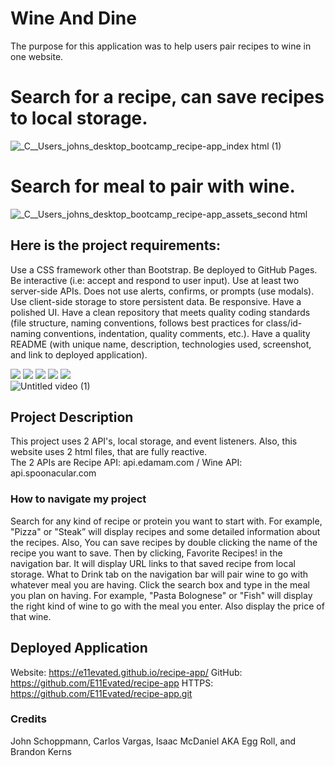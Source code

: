 # Wine And Dine
The purpose for this application was to help users pair recipes to wine in one website. 
# Search for a recipe, can save recipes to local storage.
![_C__Users_johns_desktop_bootcamp_recipe-app_index html (1)](https://user-images.githubusercontent.com/78288765/209329531-18d1a7e3-fb2b-4c51-8fb6-f18fc7d231e8.png)
# Search for meal to pair with wine.
![_C__Users_johns_desktop_bootcamp_recipe-app_assets_second html](https://user-images.githubusercontent.com/78288765/209329534-4af7208d-c99b-457a-b7b1-19c7b4d66ad6.png)
## Here is the project requirements: 
Use a CSS framework other than Bootstrap.
Be deployed to GitHub Pages.
Be interactive (i.e: accept and respond to user input).
Use at least two server-side APIs.
Does not use alerts, confirms, or prompts (use modals).
Use client-side storage to store persistent data.
Be responsive.
Have a polished UI.
Have a clean repository that meets quality coding standards (file structure, naming conventions, follows best practices for class/id-naming conventions, indentation, quality comments, etc.).
Have a quality README (with unique name, description, technologies used, screenshot, and link to deployed application). 
 
  <img src="https://img.shields.io/badge/-HTML-brightgreen" /> <img src="https://img.shields.io/badge/-CSS-lightgrey"/>
  <img src="https://img.shields.io/badge/-JavaScript-blue" />
  <img src="https://img.shields.io/badge/-jquery-orange" />
  <img src="https://img.shields.io/badge/-JSON-yellow" />
  <br>
![Untitled video (1)](https://user-images.githubusercontent.com/78288765/209325562-92ddb027-d37c-4778-a2b6-b24e7b418683.gif)

## Project Description
This project uses 2 API's, local storage, and event listeners. Also, this website uses 2 html files, that are fully reactive.
<br>
The 2 APIs are Recipe API: api.edamam.com / Wine API: api.spoonacular.com
### How to navigate my project
Search for any kind of recipe or protein you want to start with. For example,
                        "Pizza" or "Steak” will display recipes and some detailed information about the recipes. Also,
                        You can save recipes by double clicking the name of the recipe you want to save. Then by
                        clicking, Favorite Recipes! in the navigation bar. It will display URL links to that saved
                        recipe from local storage. What to Drink tab on the navigation bar will pair wine to go with
                        whatever meal you are having. Click the search box and type in the meal you plan on having. For
                        example, "Pasta Bolognese" or "Fish" will display the right kind of wine to go with the meal you
                        enter. Also display the price of that wine.
                        
## Deployed Application
Website: https://e11evated.github.io/recipe-app/
GitHub: https://github.com/E11Evated/recipe-app
HTTPS: https://github.com/E11Evated/recipe-app.git

### Credits
John Schoppmann, Carlos Vargas, Isaac McDaniel AKA Egg Roll, and Brandon Kerns
